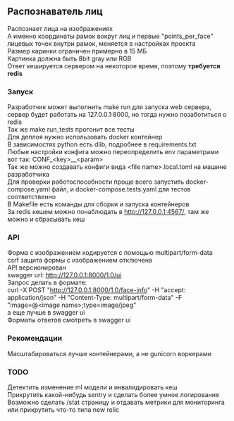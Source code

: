 ## Распознаватель лиц
Распознает лица на изображениях  
А именно координаты рамок вокруг лиц и первые "points_per_face" лицевых точек внутри рамок, меняется в настройках проекта  
Размер каринки ограничен примерно в 15 МБ  
Картинка должна быть 8bit gray или RGB  
Ответ кешируется сервером на некоторое время, поэтому **требуется redis**  

### Запуск
Разработчик может выполнить make run для запуска web сервера, сервер будет работать на 127.0.0.1:8000, но тогда нужно позаботиться о redis    
Так же make run_tests прогонит все тесты  
Для деплоя нужно использовать docker контейнер  
В зависимостях python есть dlib, подробнее в requirements.txt  
Любые настройки конфига можно переопределить env параметрами вот так: CONF_\<key\>__\<param\>  
Так же можно создавать конфиги вида \<file name\>.local.toml на машине разработчика  
Для проверки работоспособности проще всего запустить docker-compose.yaml файл, и docker-compose.tests.yaml для тестов соответственно  
В Makefile есть команды для сборки и запуска контейнеров  
За redis кешем можно понаблюдать в http://127.0.0.1:4567/, там же можно и сбрасывать кеш  

### API
Форма с изображением кодируется с помощью multipart/form-data  
csrf защита формы с изображением отключена  
API версионирован  
swagger url: http://127.0.0.1:8000/1.0/ui  
Запрос делать в формате:  
curl -X POST "http://127.0.0.1:8000/1.0/face-info" -H  "accept: application/json" -H  "Content-Type: multipart/form-data" -F "image=@\<image name\>;type=image/jpeg"  
а еще лучше в swagger ui  
Форматы ответов смотреть в swagger ui  

### Рекомендации
Масштабироваться лучше контейнерами, а не gunicorn воркерами  

### TODO
Детектить изменение ml модели и инвалидировать кеш  
Прикрутить какой-нибудь sentry и сделать более умное логирование  
Возможно сделать /stat страницу и отдавать метрики для мониторинга или прикрутить что-то типа new relic  
